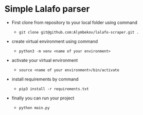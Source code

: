 # Simple Lalafo parser

* First clone from repository to your local folder using command
    - `git clone git@github.com:Alymbekov/lalafo-scraper.git .`

* create virtual environment using command

    - `python3 -m venv <name of your environment>`

* activate your virtual environment
    
    - `source <name of your environment>/bin/activate`
    
* install requirements by command

    - `pip3 install -r requirements.txt`    
    
* finally you can run your project

    - `python main.py`


